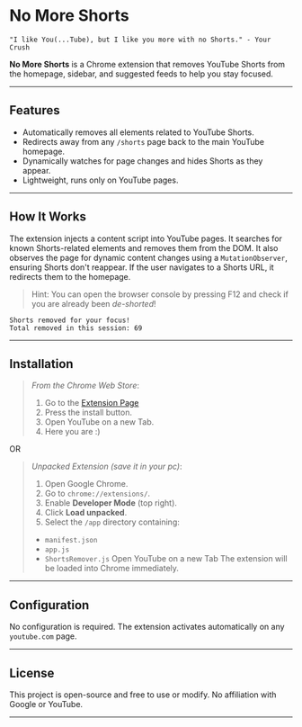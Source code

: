 # No More Shorts

`"I like You(...Tube), but I like you more with no Shorts." - Your Crush`  

**No More Shorts** is a Chrome extension that removes YouTube Shorts from the homepage, sidebar, and suggested feeds to help you stay focused.  

---

## Features

* Automatically removes all elements related to YouTube Shorts.
* Redirects away from any `/shorts` page back to the main YouTube homepage.
* Dynamically watches for page changes and hides Shorts as they appear.
* Lightweight, runs only on YouTube pages.

---

## How It Works

The extension injects a content script into YouTube pages. It searches for known Shorts-related elements and removes them from the DOM. It also observes the page for dynamic content changes using a `MutationObserver`, ensuring Shorts don't reappear. If the user navigates to a Shorts URL, it redirects them to the homepage.  
  
>Hint: You can open the browser console by pressing F12 and check if you are already been _de-shorted_!  
  
```console
Shorts removed for your focus!
Total removed in this session: 69
```

---

## Installation 
>_From the Chrome Web Store_:  
>1. Go to the [Extension Page](https://chromewebstore.google.com/detail/no-more-shorts/baijfpbfmfpllklnfjddmajnojkpdkga)
>2. Press the install button.
>3. Open YouTube on a new Tab.
>4. Here you are :)

  OR
  
>_Unpacked Extension (save it in your pc)_:  
>1. Open Google Chrome.
>2. Go to `chrome://extensions/`.
>3. Enable **Developer Mode** (top right).
>4. Click **Load unpacked**.
>5. Select the `/app` directory containing:
>
>  * `manifest.json`
>   * `app.js`
>   * `ShortsRemover.js`
>Open YouTube on a new Tab
>The extension will be loaded into Chrome immediately.

---

## Configuration

No configuration is required. The extension activates automatically on any `youtube.com` page.

---

## License

This project is open-source and free to use or modify. No affiliation with Google or YouTube.

---

